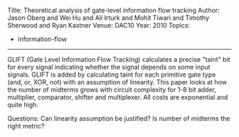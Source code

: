 Title: Theoretical analysis of gate-level information flow tracking
Author: Jason Oberg and Wei Hu and Ali Irturk and Mohit Tiwari and Timothy Sherwood and Ryan Kastner
Venue: DAC10
Year: 2010
Topics:
  - information-flow
---

GLIFT (Gate Level Information Flow Tracking) calculates a precise "taint" bit for every signal indicating whether the signal depends on some input signals.  GLIFT is added by calculating taint for each primitive gate type (and, or, XOR, not) with an assumption of linearity.  This paper looks at how the number of midterms grows with circuit complexity for 1-8 bit adder, multiplier, comparator, shifter and multiplexer.  All costs are exponential and quite high.

Questions: Can linearity assumption be justified?  Is number of midterms the right metric?